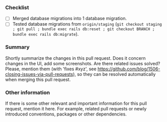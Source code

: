 ### Checklist

- [ ] Merged database migrations into 1 database migration.
- [ ] Tested database migrations from `origin/staging` (`git checkout staging ; git pull ; bundle exec rails db:reset ; git checkout BRANCH ; bundle exec rails db:migrate`).

### Summary

Shortly summarize the changes in this pull request. Does it concern changes in the UI, add some screenshots. Are there related issues solved? Please, mention them (with 'fixes #xyz', see https://github.com/blog/1506-closing-issues-via-pull-requests), so they can be resolved automatically when merging this pull request.

### Other information

If there is some other relevant and important information for this pull request, mention it here. For example, related pull requests or newly introduced conventions, packages or other dependencies.
